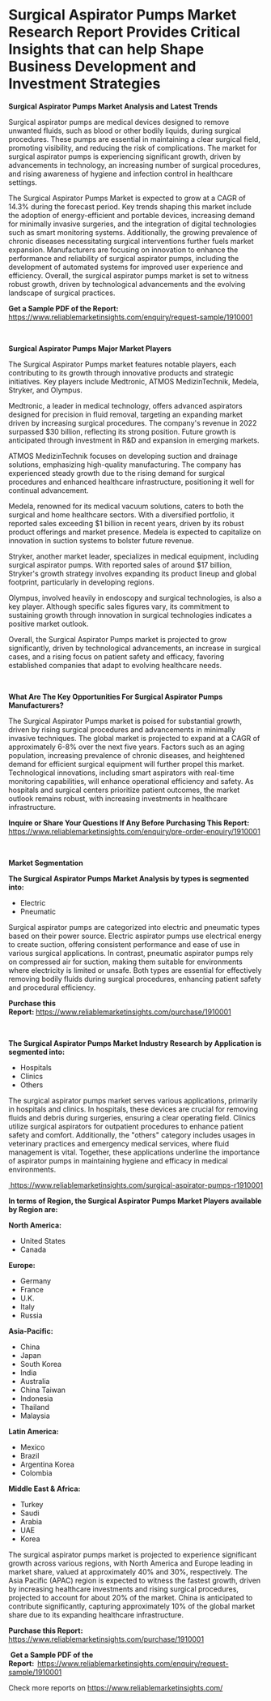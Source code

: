 <p><h1>Surgical Aspirator Pumps Market Research Report Provides Critical Insights that can help Shape Business Development and Investment Strategies</h1></p><p><strong>Surgical Aspirator Pumps Market Analysis and Latest Trends</strong></p>
<p><p>Surgical aspirator pumps are medical devices designed to remove unwanted fluids, such as blood or other bodily liquids, during surgical procedures. These pumps are essential in maintaining a clear surgical field, promoting visibility, and reducing the risk of complications. The market for surgical aspirator pumps is experiencing significant growth, driven by advancements in technology, an increasing number of surgical procedures, and rising awareness of hygiene and infection control in healthcare settings.</p><p>The Surgical Aspirator Pumps Market is expected to grow at a CAGR of 14.3% during the forecast period. Key trends shaping this market include the adoption of energy-efficient and portable devices, increasing demand for minimally invasive surgeries, and the integration of digital technologies such as smart monitoring systems. Additionally, the growing prevalence of chronic diseases necessitating surgical interventions further fuels market expansion. Manufacturers are focusing on innovation to enhance the performance and reliability of surgical aspirator pumps, including the development of automated systems for improved user experience and efficiency. Overall, the surgical aspirator pumps market is set to witness robust growth, driven by technological advancements and the evolving landscape of surgical practices.</p></p>
<p><strong>Get a Sample PDF of the Report:&nbsp;</strong> <a href="https://www.reliablemarketinsights.com/enquiry/request-sample/1910001?utm_campaign=2218&utm_medium=2&utm_source=Github&utm_content=ia&utm_term=05032025&utm_id=surgical-aspirator-pumps">https://www.reliablemarketinsights.com/enquiry/request-sample/1910001</a></p>
<p>&nbsp;</p>
<p><strong>Surgical Aspirator Pumps Major Market Players</strong></p>
<p><p>The Surgical Aspirator Pumps market features notable players, each contributing to its growth through innovative products and strategic initiatives. Key players include Medtronic, ATMOS MedizinTechnik, Medela, Stryker, and Olympus.</p><p>Medtronic, a leader in medical technology, offers advanced aspirators designed for precision in fluid removal, targeting an expanding market driven by increasing surgical procedures. The company's revenue in 2022 surpassed $30 billion, reflecting its strong position. Future growth is anticipated through investment in R&D and expansion in emerging markets.</p><p>ATMOS MedizinTechnik focuses on developing suction and drainage solutions, emphasizing high-quality manufacturing. The company has experienced steady growth due to the rising demand for surgical procedures and enhanced healthcare infrastructure, positioning it well for continual advancement.</p><p>Medela, renowned for its medical vacuum solutions, caters to both the surgical and home healthcare sectors. With a diversified portfolio, it reported sales exceeding $1 billion in recent years, driven by its robust product offerings and market presence. Medela is expected to capitalize on innovation in suction systems to bolster future revenue.</p><p>Stryker, another market leader, specializes in medical equipment, including surgical aspirator pumps. With reported sales of around $17 billion, Stryker's growth strategy involves expanding its product lineup and global footprint, particularly in developing regions.</p><p>Olympus, involved heavily in endoscopy and surgical technologies, is also a key player. Although specific sales figures vary, its commitment to sustaining growth through innovation in surgical technologies indicates a positive market outlook.</p><p>Overall, the Surgical Aspirator Pumps market is projected to grow significantly, driven by technological advancements, an increase in surgical cases, and a rising focus on patient safety and efficacy, favoring established companies that adapt to evolving healthcare needs.</p></p>
<p>&nbsp;</p>
<p><strong>What Are The Key Opportunities For Surgical Aspirator Pumps Manufacturers?</strong></p>
<p><p>The Surgical Aspirator Pumps market is poised for substantial growth, driven by rising surgical procedures and advancements in minimally invasive techniques. The global market is projected to expand at a CAGR of approximately 6-8% over the next five years. Factors such as an aging population, increasing prevalence of chronic diseases, and heightened demand for efficient surgical equipment will further propel this market. Technological innovations, including smart aspirators with real-time monitoring capabilities, will enhance operational efficiency and safety. As hospitals and surgical centers prioritize patient outcomes, the market outlook remains robust, with increasing investments in healthcare infrastructure.</p></p>
<p><strong>Inquire or Share Your Questions If Any Before Purchasing This Report:</strong> <a href="https://www.reliablemarketinsights.com/enquiry/pre-order-enquiry/1910001?utm_campaign=2218&utm_medium=2&utm_source=Github&utm_content=ia&utm_term=05032025&utm_id=surgical-aspirator-pumps">https://www.reliablemarketinsights.com/enquiry/pre-order-enquiry/1910001</a></p>
<p>&nbsp;</p>
<p><strong>Market Segmentation</strong></p>
<p><strong>The Surgical Aspirator Pumps Market Analysis by types is segmented into:</strong></p>
<p><ul><li>Electric</li><li>Pneumatic</li></ul></p>
<p><p>Surgical aspirator pumps are categorized into electric and pneumatic types based on their power source. Electric aspirator pumps use electrical energy to create suction, offering consistent performance and ease of use in various surgical applications. In contrast, pneumatic aspirator pumps rely on compressed air for suction, making them suitable for environments where electricity is limited or unsafe. Both types are essential for effectively removing bodily fluids during surgical procedures, enhancing patient safety and procedural efficiency.</p></p>
<p><strong>Purchase this Report:&nbsp;</strong><a href="https://www.reliablemarketinsights.com/purchase/1910001?utm_campaign=2218&utm_medium=2&utm_source=Github&utm_content=ia&utm_term=05032025&utm_id=surgical-aspirator-pumps">https://www.reliablemarketinsights.com/purchase/1910001</a></p>
<p>&nbsp;</p>
<p><strong>The Surgical Aspirator Pumps Market Industry Research by Application is segmented into:</strong></p>
<p><ul><li>Hospitals</li><li>Clinics</li><li>Others</li></ul></p>
<p><p>The surgical aspirator pumps market serves various applications, primarily in hospitals and clinics. In hospitals, these devices are crucial for removing fluids and debris during surgeries, ensuring a clear operating field. Clinics utilize surgical aspirators for outpatient procedures to enhance patient safety and comfort. Additionally, the "others" category includes usages in veterinary practices and emergency medical services, where fluid management is vital. Together, these applications underline the importance of aspirator pumps in maintaining hygiene and efficacy in medical environments.</p></p>
<p><a href="https://www.reliablemarketinsights.com/surgical-aspirator-pumps-r1910001?utm_campaign=2218&utm_medium=2&utm_source=Github&utm_content=ia&utm_term=05032025&utm_id=surgical-aspirator-pumps">&nbsp;https://www.reliablemarketinsights.com/surgical-aspirator-pumps-r1910001</a></p>
<p><strong>In terms of Region, the Surgical Aspirator Pumps Market Players available by Region are:</strong></p>
<p>
    <p> <strong> North America: </strong>
        <ul>
            <li>United States</li>
            <li>Canada</li>
        </ul>
        </p> 
    <p> <strong> Europe: </strong>
        <ul>
            <li>Germany</li>
            <li>France</li>
            <li>U.K.</li>
            <li>Italy</li>
            <li>Russia</li>
        </ul>
        </p> 
    <p> <strong> Asia-Pacific: </strong>
        <ul>
            <li>China</li>
            <li>Japan</li>
            <li>South Korea</li>
            <li>India</li>
            <li>Australia</li>
            <li>China Taiwan</li>
            <li>Indonesia</li>
            <li>Thailand</li>
            <li>Malaysia</li>
        </ul>
        </p> 
    <p> <strong> Latin America: </strong>
        <ul>
            <li>Mexico</li>
            <li>Brazil</li>
            <li>Argentina Korea</li>
            <li>Colombia</li>
        </ul>
        </p> 
    <p> <strong> Middle East & Africa: </strong>
        <ul>
            <li>Turkey</li>
            <li>Saudi</li>
            <li>Arabia</li>
            <li>UAE</li>
            <li>Korea</li>
        </ul>
    </p>
    </p>
<p><p>The surgical aspirator pumps market is projected to experience significant growth across various regions, with North America and Europe leading in market share, valued at approximately 40% and 30%, respectively. The Asia Pacific (APAC) region is expected to witness the fastest growth, driven by increasing healthcare investments and rising surgical procedures, projected to account for about 20% of the market. China is anticipated to contribute significantly, capturing approximately 10% of the global market share due to its expanding healthcare infrastructure.</p></p>
<p><strong>Purchase this Report: </strong><a href="https://www.reliablemarketinsights.com/purchase/1910001?utm_campaign=2218&utm_medium=2&utm_source=Github&utm_content=ia&utm_term=05032025&utm_id=surgical-aspirator-pumps">https://www.reliablemarketinsights.com/purchase/1910001</a></p>
<p>&nbsp;<strong>Get a Sample PDF of the Report:&nbsp;&nbsp;</strong><a href="https://www.reliablemarketinsights.com/enquiry/request-sample/1910001?utm_campaign=2218&utm_medium=2&utm_source=Github&utm_content=ia&utm_term=05032025&utm_id=surgical-aspirator-pumps">https://www.reliablemarketinsights.com/enquiry/request-sample/1910001</a></p>
<p><strong></strong></p>
<p>Check more reports on <a href="https://www.reliablemarketinsights.com/?utm_campaign=2218&utm_medium=2&utm_source=Github&utm_content=ia&utm_term=05032025&utm_id=surgical-aspirator-pumps">https://www.reliablemarketinsights.com/</a></p>